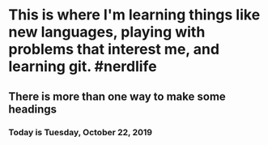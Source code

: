 # This is where I'm learning things like new languages, playing with problems that interest me, and learning git. #nerdlife
There is more than one way to make some headings
------------------------------------------------
### Today is Tuesday, October 22, 2019

